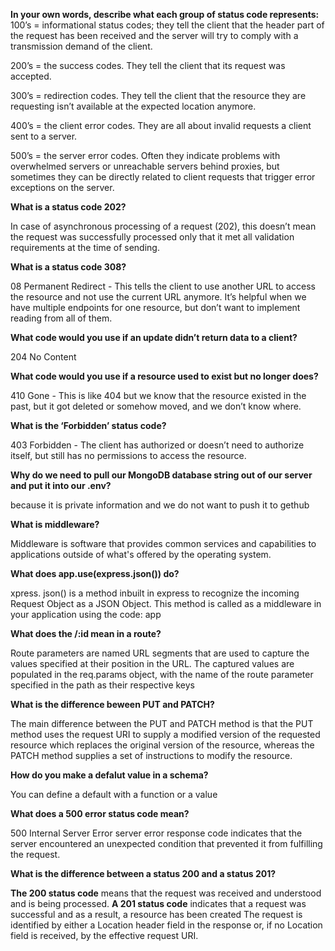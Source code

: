 **In your own words, describe what each group of status code represents:**
100’s = informational status codes; they  tell the client that the header part of the request has been received and the server will try to comply with a transmission demand of the client.

200’s =  the success codes. They tell the client that its request was accepted. 

300’s =  redirection codes. They tell the client that the resource they are requesting isn’t available at the expected location anymore.

400’s = the client error codes. They are all about invalid requests a client sent to a server. 

500’s = the server error codes. Often they indicate problems with overwhelmed servers or unreachable servers behind proxies, but sometimes they can be directly related to client requests that trigger error exceptions on the server. 

**What is a status code 202?**

In case of asynchronous processing of a request (202), this doesn’t mean the request was successfully processed only that it met all validation requirements at the time of sending.

**What is a status code 308?**

08 Permanent Redirect - This tells the client to use another URL to access the resource and not use the current URL anymore. It’s helpful when we have multiple endpoints for one resource, but don’t want to implement reading from all of them.

**What code would you use if an update didn’t return data to a client?**

204 No Content 

**What code would you use if a resource used to exist but no longer does?**

410 Gone - This is like 404 but we know that the resource existed in the past, but it got deleted or somehow moved, and we don’t know where.

**What is the ‘Forbidden’ status code?**

403 Forbidden - The client has authorized or doesn’t need to authorize itself, but still has no permissions to access the resource.






**Why do we need to pull our MongoDB database string out of our server and put it into our .env?**

because it is private information and we do not want to push it to gethub

**What is middleware?**

Middleware is software that provides common services and capabilities to applications outside of what's offered by the operating system.

**What does app.use(express.json()) do?**

xpress. json() is a method inbuilt in express to recognize the incoming Request Object as a JSON Object. This method is called as a middleware in your application using the code: app

**What does the /:id mean in a route?**

Route parameters are named URL segments that are used to capture the values specified at their position in the URL. The captured values are populated in the req.params object, with the name of the route parameter specified in the path as their respective keys

**What is the difference beween PUT and PATCH?**

The main difference between the PUT and PATCH method is that the PUT method uses the request URI to supply a modified version of the requested resource which replaces the original version of the resource, whereas the PATCH method supplies a set of instructions to modify the resource.

**How do you make a defalut value in a schema?**

You can define a default with a function or a value

**What does a 500 error status code mean?**

500 Internal Server Error server error response code indicates that the server encountered an unexpected condition that prevented it from fulfilling the request.

**What is the difference between a status 200 and a status 201?**

**The 200 status code**  means that the request was received and understood and is being processed.
**A 201 status code** indicates that a request was successful and as a result, a resource has been created The request is identified by either a Location header field in the response or, if no Location field is received, by the effective request URI.
